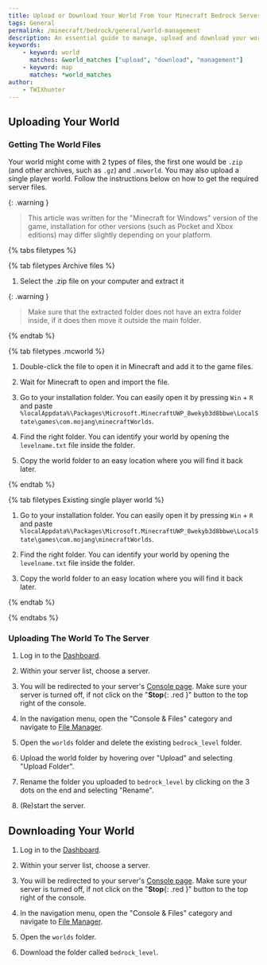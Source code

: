 ```yaml
---
title: Upload or Download Your World From Your Minecraft Bedrock Server
tags: General
permalink: /minecraft/bedrock/general/world-management
description: An essential guide to manage, upload and download your world to and from your server.
keywords:
    - keyword: world
      matches: &world_matches ["upload", "download", "management"]
    - keyword: map
      matches: *world_matches
author:
    - TWIXhunter
---
```

## Uploading Your World

### Getting The World Files
Your world might come with 2 types of files, the first one would be `.zip` (and other archives, such as `.gz`) and `.mcworld`. You may also upload a single player world.
Follow the instructions below on how to get the required server files.

{: .warning }
> This article was written for the "Minecraft for Windows" version of the game, installation for other versions (such as Pocket and Xbox editions) may differ slightly depending on your platform.

{% tabs filetypes %}


{% tab filetypes  Archive files %}

1. Select the .zip file on your computer and extract it

{: .warning }
> Make sure that the extracted folder does not have an extra folder inside, if it does then move it outside the main folder. 

{% endtab %}


{% tab filetypes .mcworld %}

1. Double-click the file to open it in Minecraft and add it to the game files.

2. Wait for Minecraft to open and import the file.

3. Go to your installation folder. You can easily open it by pressing `Win` + `R` and paste `%localAppdata%\Packages\Microsoft.MinecraftUWP_8wekyb3d8bbwe\LocalState\games\com.mojang\minecraftWorlds`.

4. Find the right folder. You can identify your world by opening the `levelname.txt` file inside the folder.

5. Copy the world folder to an easy location where you will find it back later.

{% endtab %}



{% tab filetypes Existing single player world %}

1. Go to your installation folder. You can easily open it by pressing `Win` + `R` and paste `%localAppdata%\Packages\Microsoft.MinecraftUWP_8wekyb3d8bbwe\LocalState\games\com.mojang\minecraftWorlds`.

2. Find the right folder. You can identify your world by opening the `levelname.txt` file inside the folder.

3. Copy the world folder to an easy location where you will find it back later.

{% endtab %}


{% endtabs %}


### Uploading The World To The Server

1. Log in to the [Dashboard](https://client.falixnodes.net/).

2. Within your server list, choose a server.

3. You will be redirected to your server's [Console page](https://client.falixnodes.net/server/console). Make sure your server is turned off, if not click on the "**Stop**{: .red }" button to the top right of the console.

4. In the navigation menu, open the "Console & Files" category and navigate to [File Manager](https://client.falixnodes.net/server/filemanager).

5. Open the `worlds` folder and delete the existing `bedrock_level` folder.

6. Upload the world folder by hovering over "Upload" and selecting "Upload Folder".

7. Rename the folder you uploaded to `bedrock_level` by clicking on the 3 dots on the end and selecting "Rename".

8. (Re)start the server.

## Downloading Your World

1. Log in to the [Dashboard](https://client.falixnodes.net/).

2. Within your server list, choose a server.

3. You will be redirected to your server's [Console page](https://client.falixnodes.net/server/console). Make sure your server is turned off, if not click on the "**Stop**{: .red }" button to the top right of the console.

4. In the navigation menu, open the "Console & Files" category and navigate to [File Manager](https://client.falixnodes.net/server/filemanager).

5. Open the `worlds` folder.

6. Download the folder called `bedrock_level`.
